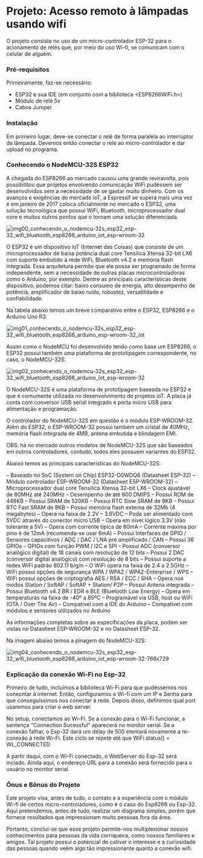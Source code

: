 # Projeto: Acesso remoto à lâmpadas usando wifi

O projeto consiste no uso de um micro-controlador ESP-32 para o acionamento de relés que, por meio do uso Wi-fi, se comunicam com o celular de alguém.

### Pré-requisitos

  Primeiramente, faz-se necessário:
  - ESP32 e sua IDE (em conjunto com a biblioteca <ESP8266WiFi.h>)
  - Módulo de relé 5v
  - Cabos Jumper
  
 ### Instalação
 
 Em primeiro lugar, deve-se conectar o relé de forma paralela ao interruptor da lâmpada.
 Devemos então conectar o relé ao micro-controlador e dar upload no programa.

### Conhecendo o NodeMCU-32S ESP32
A chegada do ESP8266 ao mercado causou uma grande reviravolta, pois possibilitou que projetos envolvendo comunicação WiFi pudessem ser desenvolvidos sem a necessidade de se gastar muito dinheiro. Com os avanços e exigências do mercado ioT, a Espressif se supera mais uma vez e em janeiro de 2017 coloca oficialmente no mercado o ESP32, uma solução tecnológica que possui WiFi, Bluetooth, microprocessador dual core e muitos outros pontos que o tornam uma solução diferenciada.

![img00_conhecendo_o_nodemcu-32s_esp32_esp-32_wifi_bluetooth_esp8266_arduino_iot_esp-wroom-32](https://user-images.githubusercontent.com/53986050/65087560-98941080-d98c-11e9-9675-800b9a8c3c71.jpg)

O ESP32 é um dispositivo ioT (Internet das Coisas) que consiste de um microprocessador de baixa potência dual core Tensilica Xtensa 32-bit LX6 com suporte embutido à rede WiFi, Bluetooth v4.2 e memória flash integrada. Essa arquitetura permite que ele possa ser programado de forma independente, sem a necessidade de outras placas microcontroladoras como o Arduino, por exemplo. Dentre as principais características deste dispositivo, podemos citar: baixo consumo de energia, alto desempenho de potência, amplificador de baixo ruído, robustez, versatilidade e confiabilidade.

Na tabela abaixo temos um breve comparativo entre o ESP32, ESP8266 e o Arduino Uno R3:

![img01_conhecendo_o_nodemcu-32s_esp32_esp-32_wifi_bluetooth_esp8266_arduino_esp-wroom-32_iot](https://user-images.githubusercontent.com/53986050/65087630-dc871580-d98c-11e9-82c4-55650286c673.jpg)

Assim como o NodeMCU foi desenvolvido tendo como base um ESP8266, o ESP32 possui também uma plataforma de prototipagem correspondente, no caso, o NodeMCU-32S:

![img02_conhecendo_o_nodemcu-32s_esp32_esp-32_wifi_bluetooth_esp8266_arduino_iot_esp-wroom-32](https://user-images.githubusercontent.com/53986050/65087917-e0676780-d98d-11e9-9953-7c91b9585b44.jpg)

O NodeMCU-32S é uma plataforma de prototipagem baseada no ESP32 e que é comumente utilizada no desenvolvimento de projetos ioT. A placa já conta com conversor USB serial integrado e porta micro USB para alimentação e programação.

O controlador do NodeMCU-32S em questão é o módulo ESP-WROOM-32. Além do ESP32, o ESP-WROOM-32 possui também um cristal de 40MHz, memória flash integrada de 4MB, antena embutida e blindagem EMI.

OBS: há no mercado outros modelos de NodeMCU-32S que são baseados em outros controladores, contudo, todos eles possuem variantes do ESP32.

Abaixo temos as principais características do NodeMCU-32S:

– Baseado no SoC (System on Chip) ESP32-D0WDQ6 (Datasheet ESP-32)
– Módulo controlador ESP-WROOM-32 (Datasheet ESP-WROOM-32)
– Microprocessador dual core Tensilica Xtensa 32-bit LX6
– Clock ajustável de 80MHz até 240MHz
– Desempenho de até 600 DMIPS
– Possui ROM de 448KB
– Possui SRAM de 520KB
– Possui RTC Slow SRAM de 8KB
– Possui RTC Fast SRAM de 8KB
– Possui memória flash externa de 32Mb (4 megabytes)
– Opera na faixa de 2.2V – 3.6VDC
– Pode ser alimentado com 5VDC através do conector micro USB
– Opera em nível lógico 3.3V (não tolerante a 5V)
– Opera com corrente típica de 80mA
– Corrente máxima por pino é de 12mA (recomenda-se usar 6mA)
– Possui Interfaces de GPIO / Sensores capacitivos / ADC / DAC / LNA pré amplificado / CAN
– Possui 36 GPIOs
– GPIOs com função PWM / I2C e SPI
– Possui ADC (conversor analógico digital) de 18 canais com resolução de 12 bits
– Possui 2 DAC (conversor digital analógico) com resolução de 8 bits
– Possui suporte a redes WiFi padrão 802.11 b/g/n
– O WiFi opera na faixa de 2.4 a 2.5GHz
– WiFi possui opções de segurança WPA / WPA2 / WPA2-Enterprise / WPS
– WiFi possui opções de criptografia AES / RSA / ECC / SHA
– Opera nos modos Station / SoftAP / SoftAP + Station/ P2P
– Possui Antena integrada
– Possui Bluetooth v4.2 BR / EDR e BLE (Bluetooth Low Energy)
– Opera em temperaturas na faixa de -40º a 85ºC
– Programável via USB, host ou WiFi (OTA / Over The Air)
– Compatível com a IDE do Arduino
– Compatível com módulos e sensores utilizados no Arduino

As informações completas sobre as especificações da placa, podem ser vistas no Datasheet ESP-WROOM-32 e no Datasheet ESP-32.

Na imagem abaixo temos a pinagem do NodeMCU-32S:

![img04_conhecendo_o_nodemcu-32s_esp32_esp-32_wifi_bluetooth_esp8266_arduino_iot_esp-wroom-32-768x729](https://user-images.githubusercontent.com/53986050/65087967-0bea5200-d98e-11e9-82f7-a17071abc0f7.png)



### Explicação da conexão Wi-Fi no Esp-32

Primeiro de tudo, incluímos a biblioteca Wi-Fi para que pudéssemos nos conecntar à internet. Então, configuramos o Wi-fi com um IP e Senha para que conseguíssimos nos conectar à rede. Depois disso, definimos qual port usaremos para criar o web server.

No setup, conectamos ao Wi-Fi. Se a conexão para o Wi-Fi funcionar, a sentença "Connection Sucessful" aparecerá no monitor serial. Se a conexão falhar, o Esp-32 dará um delay de 500 etentará novamente a re-conexão à rede Wi-Fi. 
Este ciclo se repete até que WiFi.status() = WL_CONNECTED

A partir daqui, com o Wi-Fi conectado, o WebServer do Esp-32 será inciado. Ainda aqui, o endereço URL para a conexão será fornecido para o usuário no monitor serial.



### Ônus e Bônus do Projeto
 
 Este projeto visa, antes de tudo, o contato e a experiência com o módulo Wi-fi de certos micro-controladores, como é o caso do Esp8266 ou Esp-32. Aqui pretendemos, antes de tudo, realizar um diagrama simples, porém que fornece resultados que impressionam muito pessoas fora da área.
 
 Portanto, conclui-se que esse projeto permite-nos multiplexionar nossos conhecimentos para pessoas da vida corriqueira, como nossos familiares e amigos. Tal projeto possui o potencial de cativar o interesse e a curiosidade das pessoas quando veêm algo tão impressionante quanto a conexão wifi.

